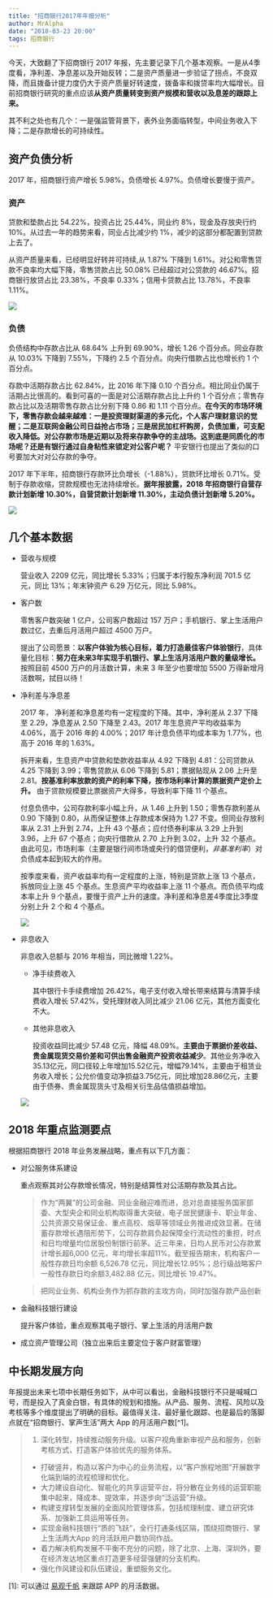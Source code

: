 ```yaml
---
title: "招商银行2017年年报分析"
author: MrAlpha
date: "2018-03-23 20:00"
tags: 招商银行
---
```


今天，大致翻了下招商银行 2017 年报，先主要记录下几个基本观察。一是从4季度看，净利差、净息差以及开始反转；二是资产质量进一步验证了拐点，不良双降，而且拨备计提力度仍大于资产质量好转速度，拨备率和拨贷率均大幅增长。目前招商银行研究的重点应该**从资产质量转变到资产规模和营收以及息差的跟踪上来。**

其不利之处也有几个：一是强监管背景下，表外业务面临转型，中间业务收入下降；二是存款增长的可持续性。

## 资产负债分析

2017 年，招商银行资产增长 5.98%，负债增长 4.97%。负债增长要慢于资产。

### 资产

贷款和垫款占比 54.22%，投资占比 25.44%，同业约 8%，现金及存放央行约 10%。从过去一年的趋势来看，同业占比减少约 1%，减少的这部分都配置到贷款上去了。

从资产质量来看，已经明显好转并可持续,从 1.87% 下降到 1.61%。对公和零售贷款不良率均大幅下降，零售贷款占比 50.08% 已经超过对公贷款的 46.67%。招商银行放贷占比 23.38%，不良率 0.33%；信用卡贷款占比 13.78%，不良率 1.11%。

![](http://7xonmk.com1.z0.glb.clouddn.com/2018-03-24_21-44-22.png)

### 负债

负债结构中存款占比从 68.64% 上升到 69.90%，增长 1.26 个百分点。同业存款从 10.03% 下降到 7.55%，下降约 2.5 个百分点。向央行借款占比也增长约 1 个百分点。

存款中活期存款占比 62.84%，比 2016 年下降 0.10 个百分点。相比同业仍属于活期占比很高的。看到可喜的一面是对公活期存款占比上升约 1 个百分点；零售存款占比以及活期零售存款占比分别下降 0.86 和 1.11 个百分点。**在今天的市场环境下，零售存款会越来越难：一是投资理财渠道的多元化，个人客户理财意识的觉醒；二是互联网金融公司日益抢占市场；三是居民加杠杆购房，负债加重，可支配收入降低。对公存款市场是近期以及将来存款争夺的主战场。这到底是同质化的市场呢？还是有银行通过自身粘性来锁定对公客户呢？** 平安银行也提出了类似的口号要加大对对公存款的争夺。


2017 年下半年，招商银行存款环比负增长（-1.88%），贷款环比增长 0.71%。受制于存款收缩，贷款规模也无法持续增长。**据年报披露，2018 年招商银行自营存款计划新增 10.30%，自营贷款计划新增 11.30%，主动负债计划新增 5.20%。**

![](https://xqimg.imedao.com/1625aba5b9c230643fe55298.png!custom660.jpg)

## 几个基本数据

- 营收与规模

  营业收入 2209 亿元，同比增长 5.33%；归属于本行股东净利润 701.5 亿元，同比 13%；年末钟资产 6.29 万亿元，同比 5.98%。

- 客户数

  零售客户数突破 1 亿户，公司客户数超过 157 万户；手机银行、掌上生活用户数过亿，去重后月活用户超过 4500 万户。

  提出了公司愿景：**以客户体验为核心目标，着力打造最佳客户体验银行**，具体量化目标：**努力在未来3年实现手机银行、掌上生活月活用户数的量级增长。** 按照目前 4500 万户的月活数计算，未来 3 年至少也要增加 5500 万得新增月活数啊，拭目以待！

- 净利差与净息差

  2017 年， 净利差和净息差均有一定程度的下降。其中，净利差从 2.37 下降至 2.29，净息差从 2.50 下降至 2.43。2017 年生息资产平均收益率为 4.06%，高于 2016 年的 4.00%；2017 年计息负债平均成本率为 1.77%，也高于 2016 年的 1.63%。

  拆开来看，生息资产中贷款和垫款收益率从 4.92 下降到 4.81：公司贷款从 4.25 下降到 3.99；零售贷款从 6.06 下降到 5.81；票据贴现从 2.06 上升至 2.81。**按基准利率放款的资产的利率下降，按市场利率计算的票据资产定价上升。** 由于贷款规模要比票据资产大得多，导致利率下降 11 个基点。

  付息负债中，公司存款利率小幅上升，从 1.46 上升到 1.50；零售存款利差从 0.90 下降到 0.80，从而保证整体上存款成本保持为 1.27 不变。但同业存放利率从 2.31 上升到 2.74，上升 43 个基点；应付债券利率从 3.29 上升到 3.96，上升 67 个基点；向央行借款从 2.70 上升到 3.02，上升 32 个基点。由此可见，市场利率（主要是银行间市场或央行的借贷便利，*非基准利率*）对负债成本起到较大的作用。

  按季度来看，资产收益率均有一定程度的上涨，特别是贷款上涨 13 个基点，拆放同业上涨 45 个基点。生息资产平均收益率上涨 11 个基点。而负债平均成本率上升 9 个基点，要慢于资产上升的速度。净利差和净息差4季度比3季度分别上升 2 个和 4 个基点。

  ![](http://7xonmk.com1.z0.glb.clouddn.com/2018-03-23_21-06-47.png)

- 非息收入

  非息收入总额与 2016 年相当，同比微增 1.22%。

  - 净手续费收入

    其中银行卡手续费增加 26.42%，电子支付收入增长带来结算与清算手续费收入增长 57.42%，受托理财收入同比减少 21.06 亿元，其他方面变化不大。

  - 其他非息收入

    投资收益同比减少 57.48 亿元，降幅 48.09%。**主要由于票据价差收益、贵金属现货交易价差和可供出售金融资产投资收益减少**。其他业务净收入35.13亿元，同口径较上年增加15.52亿元，增幅79.14%，主要由于租赁业务收入增长；公允价值变动净损益3.75亿元，同比增加28.86亿元，主要由于债券、贵金属现货头寸及相关衍生品估值损益增加。

  ![](http://7xonmk.com1.z0.glb.clouddn.com/2018-03-23_21-23-03.png)

## 2018 年重点监测要点

根据招商银行 2018 年业务发展战略，重点有以下几方面：

- 对公服务体系建设

  重点观察其对公存款增长情况，特别是结算性对公活期存款及其占比。

  > 作为“两翼”的公司金融、同业金融迎难而进，总对总直接服务国家部委、大型央企和同业机构取得重大突破，电子居民健康卡、职业年金、公共资源交易保证金、重点高校、烟草等领域业务推进成效显著。在储蓄存款增长遇阻形势下，公司存款肩负起保障全行流动性的重担，时点和日均增量均位居股份制银行前茅。近三年来，日均人民币对公存款累计增长超6,000 亿元，年均增长率超11%。截至报告期末，机构客户一般性存款日均余额 6,526.78 亿元，同比增长12.95%；总行级战略客户一般性存款日均余额3,482.88 亿元，同比增长 19.47%。

  > 把同业业务、机构业务作为抓存款的主攻方向，同时加强存款产品创新

- 金融科技银行建设

  提升客户体验，重点观察其电子银行、掌上生活的月活用户数

- 成立资产管理公司（独立出来后主要定位于客户财富管理）


## 中长期发展方向

年报提出未来七项中长期任务如下，从中可以看出，金融科技银行不只是喊喊口号，而是投入了真金白银，有具体的规划和措施。从产品、服务、流程、风险以及考核等多个维度提出了明确的目标。最值得关注、最好量化跟踪、也是最后的落脚点就在“招商银行、掌声生活”两大 App 的月活用户数[^1]。

> 1. 深化转型，持续推动服务升级。以客户视角重新审视产品和服务，创新考核方式，打造客户体验优先的服务体系。
> - 打破竖井，构造以客户为中心的业务流程，以“客户旅程地图”开展数字化端到端的流程梳理和优化。
> - 大力建设自动化、智能化的共享运营平台，将分散在业务线的运营职能集中起来，降成本、提效率，并逐步向“泛运营”升级。
> - 构建支撑转型发展的全面风险管理体系，包括梳理制度、建立研究体系、加强新工具运用等任务。
> - 实现金融科技银行“质的飞跃”，全行打通条线区隔，围绕招商银行、掌上生活两大App 的月活跃用户数协同作战。
> - 着力解决机构发展不平衡不充分的问题，除了北京、上海、深圳外，要在经济发达地区重点打造更多经营强健的分支机构。
> - 强化作风建设和队伍建设，重塑服务文化。

[1]: 可以通过 [易观千帆](https://www.analysys.cn/) 来跟踪 APP 的月活数据。
